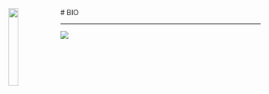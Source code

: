 <img align='left' src='https://github.com/bryanlolry/bryanlolry/blob/master/gifs/giffOne.gif' width='20%'> 
# BIO
<hr>

![](https://komarev.com/ghpvc/?username=bryanlolry&color=blue)

			
	

